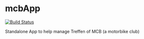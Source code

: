 # mcbApp

[![Build Status](https://travis-ci.org/leider/mcbApp.svg?branch=master)](https://travis-ci.org/leider/mcbApp)

Standalone App to help manage Treffen of MCB (a motorbike club)
